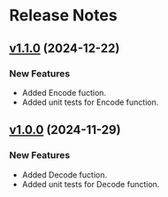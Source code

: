 # Release Notes

## [v1.1.0](https://github.com/bankoViktor/manchester-codec/releases/tag/v1.1.0) (2024-12-22)

### New Features
- Added Encode fuction.
- Added unit tests for Encode function.

## [v1.0.0](https://github.com/bankoViktor/manchester-codec/releases/tag/v1.0.0) (2024-11-29)

### New Features
- Added Decode fuction.
- Added unit tests for Decode function.

